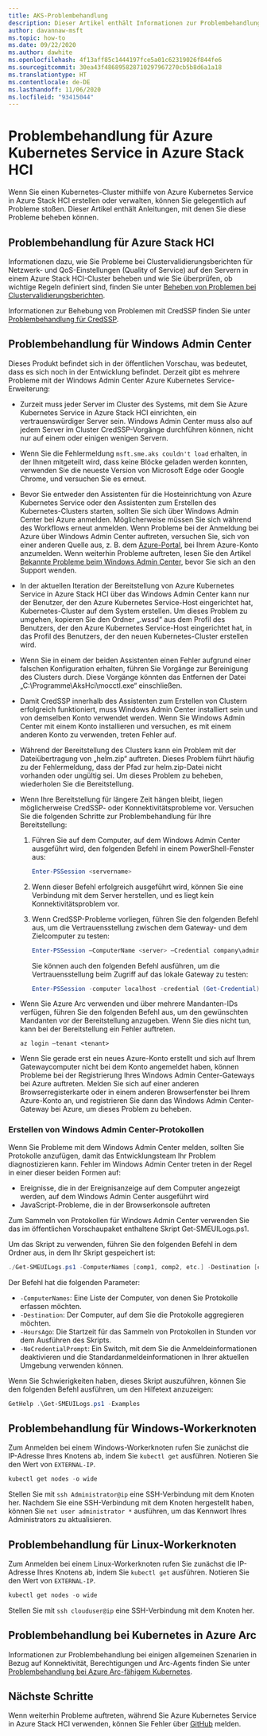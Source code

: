 ```yaml
---
title: AKS-Problembehandlung
description: Dieser Artikel enthält Informationen zur Problembehandlung bei Azure Kubernetes Service (AKS) in Azure Stack HCI.
author: davannaw-msft
ms.topic: how-to
ms.date: 09/22/2020
ms.author: dawhite
ms.openlocfilehash: 4f13aff85c1444197fce5a01c62319026f844fe6
ms.sourcegitcommit: 30ea43f486895828710297967270cb5b8d6a1a18
ms.translationtype: HT
ms.contentlocale: de-DE
ms.lasthandoff: 11/06/2020
ms.locfileid: "93415044"
---
```

# <a name="troubleshooting-azure-kubernetes-service-on-azure-stack-hci"></a>Problembehandlung für Azure Kubernetes Service in Azure Stack HCI

Wenn Sie einen Kubernetes-Cluster mithilfe von Azure Kubernetes Service in Azure Stack HCI erstellen oder verwalten, können Sie gelegentlich auf Probleme stoßen. Dieser Artikel enthält Anleitungen, mit denen Sie diese Probleme beheben können.

## <a name="troubleshooting-azure-stack-hci"></a>Problembehandlung für Azure Stack HCI
Informationen dazu, wie Sie Probleme bei Clustervalidierungsberichten für Netzwerk- und QoS-Einstellungen (Quality of Service) auf den Servern in einem Azure Stack HCI-Cluster beheben und wie Sie überprüfen, ob wichtige Regeln definiert sind, finden Sie unter [Beheben von Problemen bei Clustervalidierungsberichten](../hci/manage/validate-qos.md).

Informationen zur Behebung von Problemen mit CredSSP finden Sie unter [Problembehandlung für CredSSP](../hci/manage/troubleshoot-credssp.md).

## <a name="troubleshooting-windows-admin-center"></a>Problembehandlung für Windows Admin Center
Dieses Produkt befindet sich in der öffentlichen Vorschau, was bedeutet, dass es sich noch in der Entwicklung befindet. Derzeit gibt es mehrere Probleme mit der Windows Admin Center Azure Kubernetes Service-Erweiterung: 
* Zurzeit muss jeder Server im Cluster des Systems, mit dem Sie Azure Kubernetes Service in Azure Stack HCI einrichten, ein vertrauenswürdiger Server sein. Windows Admin Center muss also auf jedem Server im Cluster CredSSP-Vorgänge durchführen können, nicht nur auf einem oder einigen wenigen Servern. 
* Wenn Sie die Fehlermeldung `msft.sme.aks couldn't load` erhalten, in der Ihnen mitgeteilt wird, dass keine Blöcke geladen werden konnten, verwenden Sie die neueste Version von Microsoft Edge oder Google Chrome, und versuchen Sie es erneut.
* Bevor Sie entweder den Assistenten für die Hosteinrichtung von Azure Kubernetes Service oder den Assistenten zum Erstellen des Kubernetes-Clusters starten, sollten Sie sich über Windows Admin Center bei Azure anmelden. Möglicherweise müssen Sie sich während des Workflows erneut anmelden. Wenn Probleme bei der Anmeldung bei Azure über Windows Admin Center auftreten, versuchen Sie, sich von einer anderen Quelle aus, z. B. dem [Azure-Portal](https://portal.azure.com/), bei Ihrem Azure-Konto anzumelden. Wenn weiterhin Probleme auftreten, lesen Sie den Artikel [Bekannte Probleme beim Windows Admin Center](/windows-server/manage/windows-admin-center/support/known-issues), bevor Sie sich an den Support wenden.
* In der aktuellen Iteration der Bereitstellung von Azure Kubernetes Service in Azure Stack HCI über das Windows Admin Center kann nur der Benutzer, der den Azure Kubernetes Service-Host eingerichtet hat, Kubernetes-Cluster auf dem System erstellen. Um dieses Problem zu umgehen, kopieren Sie den Ordner „.wssd“ aus dem Profil des Benutzers, der den Azure Kubernetes Service-Host eingerichtet hat, in das Profil des Benutzers, der den neuen Kubernetes-Cluster erstellen wird.
* Wenn Sie in einem der beiden Assistenten einen Fehler aufgrund einer falschen Konfiguration erhalten, führen Sie Vorgänge zur Bereinigung des Clusters durch. Diese Vorgänge könnten das Entfernen der Datei „C:\Programme\AksHci\mocctl.exe“ einschließen.
* Damit CredSSP innerhalb des Assistenten zum Erstellen von Clustern erfolgreich funktioniert, muss Windows Admin Center installiert sein und von demselben Konto verwendet werden. Wenn Sie Windows Admin Center mit einem Konto installieren und versuchen, es mit einem anderen Konto zu verwenden, treten Fehler auf.
* Während der Bereitstellung des Clusters kann ein Problem mit der Dateiübertragung von „helm.zip“ auftreten. Dieses Problem führt häufig zu der Fehlermeldung, dass der Pfad zur helm.zip-Datei nicht vorhanden oder ungültig sei. Um dieses Problem zu beheben, wiederholen Sie die Bereitstellung.
* Wenn Ihre Bereitstellung für längere Zeit hängen bleibt, liegen möglicherweise CredSSP- oder Konnektivitätsprobleme vor. Versuchen Sie die folgenden Schritte zur Problembehandlung für Ihre Bereitstellung: 
    1.  Führen Sie auf dem Computer, auf dem Windows Admin Center ausgeführt wird, den folgenden Befehl in einem PowerShell-Fenster aus: 
          ```PowerShell
          Enter-PSSession <servername>
          ```
    2.  Wenn dieser Befehl erfolgreich ausgeführt wird, können Sie eine Verbindung mit dem Server herstellen, und es liegt kein Konnektivitätsproblem vor.
    
    3.  Wenn CredSSP-Probleme vorliegen, führen Sie den folgenden Befehl aus, um die Vertrauensstellung zwischen dem Gateway- und dem Zielcomputer zu testen: 
          ```PowerShell
          Enter-PSSession –ComputerName <server> –Credential company\administrator –Authentication CredSSP
          ``` 
        Sie können auch den folgenden Befehl ausführen, um die Vertrauensstellung beim Zugriff auf das lokale Gateway zu testen: 
          ```PowerShell
          Enter-PSSession -computer localhost -credential (Get-Credential)
          ``` 
* Wenn Sie Azure Arc verwenden und über mehrere Mandanten-IDs verfügen, führen Sie den folgenden Befehl aus, um den gewünschten Mandanten vor der Bereitstellung anzugeben. Wenn Sie dies nicht tun, kann bei der Bereitstellung ein Fehler auftreten.

   ```Azure CLI
   az login –tenant <tenant>
   ```
* Wenn Sie gerade erst ein neues Azure-Konto erstellt und sich auf Ihrem Gatewaycomputer nicht bei dem Konto angemeldet haben, können Probleme bei der Registrierung Ihres Windows Admin Center-Gateways bei Azure auftreten. Melden Sie sich auf einer anderen Browserregisterkarte oder in einem anderen Browserfenster bei Ihrem Azure-Konto an, und registrieren Sie dann das Windows Admin Center-Gateway bei Azure, um dieses Problem zu beheben.

### <a name="creating-windows-admin-center-logs"></a>Erstellen von Windows Admin Center-Protokollen
Wenn Sie Probleme mit dem Windows Admin Center melden, sollten Sie Protokolle anzufügen, damit das Entwicklungsteam Ihr Problem diagnostizieren kann. Fehler im Windows Admin Center treten in der Regel in einer dieser beiden Formen auf: 
- Ereignisse, die in der Ereignisanzeige auf dem Computer angezeigt werden, auf dem Windows Admin Center ausgeführt wird 
- JavaScript-Probleme, die in der Browserkonsole auftreten 

Zum Sammeln von Protokollen für Windows Admin Center verwenden Sie das im öffentlichen Vorschaupaket enthaltene Skript Get-SMEUILogs.ps1. 
 
Um das Skript zu verwenden, führen Sie den folgenden Befehl in dem Ordner aus, in dem Ihr Skript gespeichert ist: 
 
```PowerShell
./Get-SMEUILogs.ps1 -ComputerNames [comp1, comp2, etc.] -Destination [comp3] -HoursAgo [48] -NoCredentialPrompt
```
 
Der Befehl hat die folgenden Parameter:
 
* `-ComputerNames`: Eine Liste der Computer, von denen Sie Protokolle erfassen möchten.
* `-Destination`: Der Computer, auf dem Sie die Protokolle aggregieren möchten.
* `-HoursAgo`: Die Startzeit für das Sammeln von Protokollen in Stunden vor dem Ausführen des Skripts.
* `-NoCredentialPrompt`: Ein Switch, mit dem Sie die Anmeldeinformationen deaktivieren und die Standardanmeldeinformationen in Ihrer aktuellen Umgebung verwenden können.
 
Wenn Sie Schwierigkeiten haben, dieses Skript auszuführen, können Sie den folgenden Befehl ausführen, um den Hilfetext anzuzeigen: 
 
```PowerShell
GetHelp .\Get-SMEUILogs.ps1 -Examples
```

## <a name="troubleshooting-windows-worker-nodes"></a>Problembehandlung für Windows-Workerknoten 
Zum Anmelden bei einem Windows-Workerknoten rufen Sie zunächst die IP-Adresse Ihres Knotens ab, indem Sie `kubectl get` ausführen. Notieren Sie den Wert von `EXTERNAL-IP`.

```PowerShell
kubectl get nodes -o wide
``` 
Stellen Sie mit `ssh Administrator@ip` eine SSH-Verbindung mit dem Knoten her. Nachdem Sie eine SSH-Verbindung mit dem Knoten hergestellt haben, können Sie `net user administrator *` ausführen, um das Kennwort Ihres Administrators zu aktualisieren. 

## <a name="troubleshooting-linux-worker-nodes"></a>Problembehandlung für Linux-Workerknoten 
Zum Anmelden bei einem Linux-Workerknoten rufen Sie zunächst die IP-Adresse Ihres Knotens ab, indem Sie `kubectl get` ausführen. Notieren Sie den Wert von `EXTERNAL-IP`.

```PowerShell
kubectl get nodes -o wide
``` 
Stellen Sie mit `ssh clouduser@ip` eine SSH-Verbindung mit dem Knoten her. 

## <a name="troubleshooting-azure-arc-kubernetes"></a>Problembehandlung bei Kubernetes in Azure Arc
Informationen zur Problembehandlung bei einigen allgemeinen Szenarien in Bezug auf Konnektivität, Berechtigungen und Arc-Agents finden Sie unter [Problembehandlung bei Azure Arc-fähigem Kubernetes](/azure/azure-arc/kubernetes/troubleshooting).

## <a name="next-steps"></a>Nächste Schritte
Wenn weiterhin Probleme auftreten, während Sie Azure Kubernetes Service in Azure Stack HCI verwenden, können Sie Fehler über [GitHub](https://aka.ms/aks-hci-issues) melden.